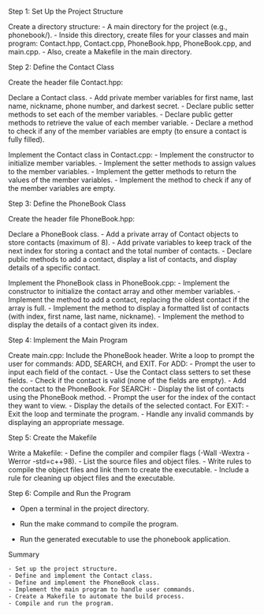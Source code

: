 
Step 1: Set Up the Project Structure

Create a directory structure:
	- A main directory for the project (e.g., phonebook/).
	- Inside this directory, create files for your classes and main program: Contact.hpp, Contact.cpp, PhoneBook.hpp, PhoneBook.cpp, and main.cpp.
	- Also, create a Makefile in the main directory.


Step 2: Define the Contact Class

Create the header file Contact.hpp:

Declare a Contact class.
	- Add private member variables for first name, last name, nickname, phone number, and darkest secret.
	- Declare public setter methods to set each of the member variables.
	- Declare public getter methods to retrieve the value of each member variable.
	- Declare a method to check if any of the member variables are empty (to ensure a contact is fully filled).

Implement the Contact class in Contact.cpp:
	- Implement the constructor to initialize member variables.
	- Implement the setter methods to assign values to the member variables.
	- Implement the getter methods to return the values of the member variables.
	- Implement the method to check if any of the member variables are empty.


Step 3: Define the PhoneBook Class

Create the header file PhoneBook.hpp:

Declare a PhoneBook class.
	- Add a private array of Contact objects to store contacts (maximum of 8).
	- Add private variables to keep track of the next index for storing a contact and the total number of contacts.
	- Declare public methods to add a contact, display a list of contacts, and display details of a specific contact.

Implement the PhoneBook class in PhoneBook.cpp:
	- Implement the constructor to initialize the contact array and other member variables.
	- Implement the method to add a contact, replacing the oldest contact if the array is full.
	- Implement the method to display a formatted list of contacts (with index, first name, last name, nickname).
	- Implement the method to display the details of a contact given its index.


Step 4: Implement the Main Program

Create main.cpp:
	Include the PhoneBook header.
	Write a loop to prompt the user for commands: ADD, SEARCH, and EXIT.
	For ADD:
		- Prompt the user to input each field of the contact.
		- Use the Contact class setters to set these fields.
		- Check if the contact is valid (none of the fields are empty).
		- Add the contact to the PhoneBook.
	For SEARCH:
		- Display the list of contacts using the PhoneBook method.
		- Prompt the user for the index of the contact they want to view.
		- Display the details of the selected contact.
	For EXIT:
		- Exit the loop and terminate the program.
		- Handle any invalid commands by displaying an appropriate message.


Step 5: Create the Makefile

Write a Makefile:
	- Define the compiler and compiler flags (-Wall -Wextra -Werror -std=c++98).
	- List the source files and object files.
	- Write rules to compile the object files and link them to create the executable.
	- Include a rule for cleaning up object files and the executable.


Step 6: Compile and Run the Program

- Open a terminal in the project directory.

- Run the make command to compile the program.
- Run the generated executable to use the phonebook application.


Summary

	- Set up the project structure.
	- Define and implement the Contact class.
	- Define and implement the PhoneBook class.
	- Implement the main program to handle user commands.
	- Create a Makefile to automate the build process.
	- Compile and run the program.
